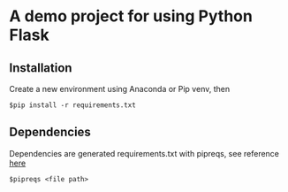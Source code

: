 # A demo project for using Python Flask

## Installation
Create a new environment using Anaconda or Pip venv, then

`$pip install -r requirements.txt`






## Dependencies
Dependencies are generated requirements.txt with pipreqs, see reference [here](https://github.com/bndr/pipreqs)

`$pipreqs <file path>`
